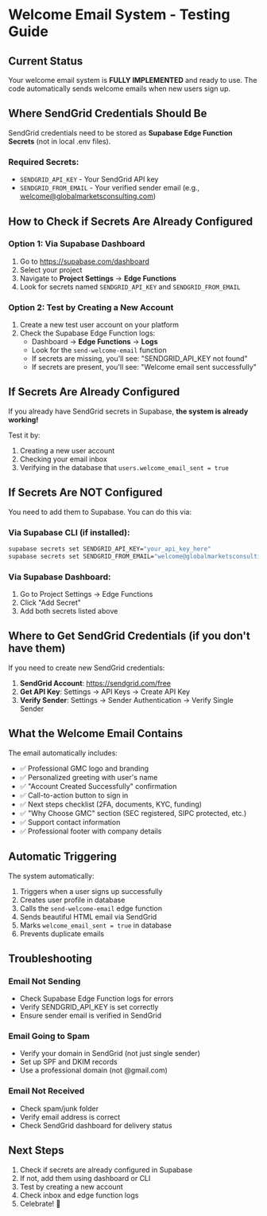# Welcome Email System - Testing Guide

## Current Status

Your welcome email system is **FULLY IMPLEMENTED** and ready to use. The code automatically sends welcome emails when new users sign up.

## Where SendGrid Credentials Should Be

SendGrid credentials need to be stored as **Supabase Edge Function Secrets** (not in local .env files).

### Required Secrets:
- `SENDGRID_API_KEY` - Your SendGrid API key
- `SENDGRID_FROM_EMAIL` - Your verified sender email (e.g., welcome@globalmarketsconsulting.com)

## How to Check if Secrets Are Already Configured

### Option 1: Via Supabase Dashboard
1. Go to https://supabase.com/dashboard
2. Select your project
3. Navigate to **Project Settings** → **Edge Functions**
4. Look for secrets named `SENDGRID_API_KEY` and `SENDGRID_FROM_EMAIL`

### Option 2: Test by Creating a New Account
1. Create a new test user account on your platform
2. Check the Supabase Edge Function logs:
   - Dashboard → **Edge Functions** → **Logs**
   - Look for the `send-welcome-email` function
   - If secrets are missing, you'll see: "SENDGRID_API_KEY not found"
   - If secrets are present, you'll see: "Welcome email sent successfully"

## If Secrets Are Already Configured

If you already have SendGrid secrets in Supabase, **the system is already working!**

Test it by:
1. Creating a new user account
2. Checking your email inbox
3. Verifying in the database that `users.welcome_email_sent = true`

## If Secrets Are NOT Configured

You need to add them to Supabase. You can do this via:

### Via Supabase CLI (if installed):
```bash
supabase secrets set SENDGRID_API_KEY="your_api_key_here"
supabase secrets set SENDGRID_FROM_EMAIL="welcome@globalmarketsconsulting.com"
```

### Via Supabase Dashboard:
1. Go to Project Settings → Edge Functions
2. Click "Add Secret"
3. Add both secrets listed above

## Where to Get SendGrid Credentials (if you don't have them)

If you need to create new SendGrid credentials:

1. **SendGrid Account**: https://sendgrid.com/free
2. **Get API Key**: Settings → API Keys → Create API Key
3. **Verify Sender**: Settings → Sender Authentication → Verify Single Sender

## What the Welcome Email Contains

The email automatically includes:
- ✅ Professional GMC logo and branding
- ✅ Personalized greeting with user's name
- ✅ "Account Created Successfully" confirmation
- ✅ Call-to-action button to sign in
- ✅ Next steps checklist (2FA, documents, KYC, funding)
- ✅ "Why Choose GMC" section (SEC registered, SIPC protected, etc.)
- ✅ Support contact information
- ✅ Professional footer with company details

## Automatic Triggering

The system automatically:
1. Triggers when a user signs up successfully
2. Creates user profile in database
3. Calls the `send-welcome-email` edge function
4. Sends beautiful HTML email via SendGrid
5. Marks `welcome_email_sent = true` in database
6. Prevents duplicate emails

## Troubleshooting

### Email Not Sending
- Check Supabase Edge Function logs for errors
- Verify SENDGRID_API_KEY is set correctly
- Ensure sender email is verified in SendGrid

### Email Going to Spam
- Verify your domain in SendGrid (not just single sender)
- Set up SPF and DKIM records
- Use a professional domain (not @gmail.com)

### Email Not Received
- Check spam/junk folder
- Verify email address is correct
- Check SendGrid dashboard for delivery status

## Next Steps

1. Check if secrets are already configured in Supabase
2. If not, add them using dashboard or CLI
3. Test by creating a new account
4. Check inbox and edge function logs
5. Celebrate! 🎉
